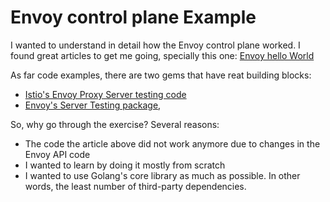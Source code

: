 # Envoy control plane Example


I wanted to understand in detail how the Envoy control plane worked. I found great articles to get me going, specially this one: [Envoy hello World](https://medium.com/@salmaan.rashid/envoy-control-plane-hello-world-2f49b2865f29I)

As far code examples, there are two gems that have reat building blocks:

* [Istio's Envoy Proxy Server testing code](https://github.com/istio/istio/blob/master/vendor/github.com/envoyproxy/go-control-plane/pkg/test/server.go)
* [Envoy's Server Testing package](https://github.com/envoyproxy/go-control-plane/blob/master/pkg/test/server.go),   

So, why go through the exercise? Several reasons:

* The code the article above did not work anymore due to changes in the Envoy API code
* I wanted to learn by doing it mostly from scratch
* I wanted to use Golang's core library as much as possible. In other words, the least number of third-party dependencies.




